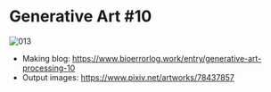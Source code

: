 # Generative Art #10
![013](https://cdn-ak.f.st-hatena.com/images/fotolife/B/BioErrorLog/20191223/20191223162955.png) 

- Making blog: https://www.bioerrorlog.work/entry/generative-art-processing-10
- Output images: https://www.pixiv.net/artworks/78437857